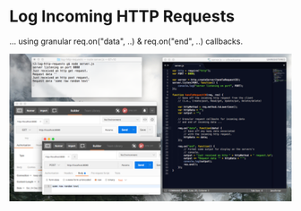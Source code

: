 # Log Incoming HTTP Requests

... using granular req.on("data", ..) & req.on("end", ..) callbacks.

![alt tag](img/readme.png)
